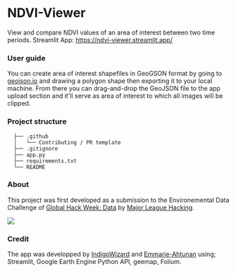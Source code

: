 # NDVI-Viewer

View and compare NDVI values of an area of interest between two time periods.
Streamlit App: https://ndvi-viewer.streamlit.app/

### User guide

You can create area of interest shapefiles in GeoGSON format by going to [geojson.io](geojson.io) and drawing a polygon shape then exporting it to your local machine. From there you can drag-and-drop the GeoJSON file to the app upload section and it'll serve as area of interest to which all images will be clipped.

### Project structure

```
  ├── .github
  │   └── Contributing / PR template
  ├── .gitignore
  ├── app.py
  ├── requirements.txt
  └── README
```


### About

This project was first developed as a submission to the Environemental Data Challenge of [Global Hack Week: Data](https://ghw.mlh.io/) by [Major League Hacking](https://github.com/MLH). 

![](https://www.pixenli.com/image/Hn1xkB-6)

### Credit

The app was developped by [IndigoWizard](https://github.com/IndigoWizard) and [Emmarie-Ahtunan](https://github.com/Emmarie-Ahtunan) using; Streamlit, Google Earth Engine Python API, geemap, Folium.
